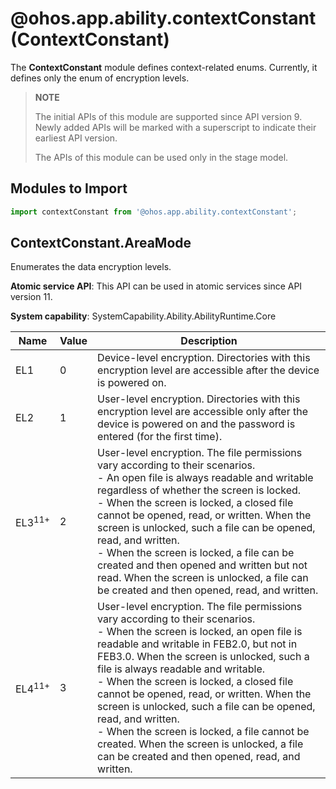 # @ohos.app.ability.contextConstant (ContextConstant)

The **ContextConstant** module defines context-related enums. Currently, it defines only the enum of encryption levels.

> **NOTE**
> 
> The initial APIs of this module are supported since API version 9. Newly added APIs will be marked with a superscript to indicate their earliest API version.
>
> The APIs of this module can be used only in the stage model.

## Modules to Import

```ts
import contextConstant from '@ohos.app.ability.contextConstant';
```

## ContextConstant.AreaMode

Enumerates the data encryption levels.

**Atomic service API**: This API can be used in atomic services since API version 11.

**System capability**: SystemCapability.Ability.AbilityRuntime.Core

| Name | Value| Description                                                                                                                  |
|-----| -------- |----------------------------------------------------------------------------------------------------------------------|
| EL1 | 0 | Device-level encryption. Directories with this encryption level are accessible after the device is powered on.                                                                                                |
| EL2 | 1 | User-level encryption. Directories with this encryption level are accessible only after the device is powered on and the password is entered (for the first time).                                                                                       |
| EL3<sup>11+<sup> | 2 | User-level encryption. The file permissions vary according to their scenarios.<br>- An open file is always readable and writable regardless of whether the screen is locked.<br>- When the screen is locked, a closed file cannot be opened, read, or written. When the screen is unlocked, such a file can be opened, read, and written.<br>- When the screen is locked, a file can be created and then opened and written but not read. When the screen is unlocked, a file can be created and then opened, read, and written.|
| EL4<sup>11+<sup> | 3 | User-level encryption. The file permissions vary according to their scenarios.<br>- When the screen is locked, an open file is readable and writable in FEB2.0, but not in FEB3.0. When the screen is unlocked, such a file is always readable and writable.<br>- When the screen is locked, a closed file cannot be opened, read, or written. When the screen is unlocked, such a file can be opened, read, and written.<br>- When the screen is locked, a file cannot be created. When the screen is unlocked, a file can be created and then opened, read, and written.       |
